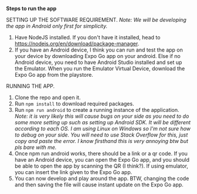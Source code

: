 **Steps to run the app**

SETTING UP THE SOFTWARE REQUIREMENT.
_Note: We will be developing the app in Android only first for simplicity._
1. Have NodeJS installed. If you don't have it installed, head to https://nodejs.org/en/download/package-manager.
2. If you have an Android device, I think you can run and test the app on your device by downloading Expo Go app on your android.
   Else if no Android device, you need to have Android Studio installed and set up the Emulator. When you run the Emulator Virtual Device, download the Expo Go app from the playstore.

RUNNING THE APP.
1. Clone the repo and open it.
2. Run ``npm install`` to download required packages.
3. Run ``npm run android`` to create a running instance of the application. _Note: it is very likely this will cause bugs on your side as you need to do some more setting up such as setting up Android SDK. It will be different according to each OS. I am using Linux on Windows so I'm not sure how to debug on your side. You will need to use Stack Overflow for this, just copy and paste the error. I know firsthand this is very annoying btw but pls bare with me._
4. Once npm run android works, there should be a link or a qr code. If you have an Android device, you can open the Expo Go app, and you should be able to open the app by scanning the QR (I think?). If using emulator, you can insert the link given to the Expo Go app.
5. You can now develop and play around the app. BTW, changing the code and then saving the file will cause instant update on the Expo Go app.
    
